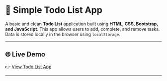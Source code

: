 # 📝 Simple Todo List App

A basic and clean **Todo List** application built using **HTML, CSS, Bootstrap, and JavaScript**. This app allows users to add, complete, and remove tasks. Data is stored locally in the browser using `localStorage`.

---

## 🌐 Live Demo
👉 [View Todo List App](https://legendary-pudding-a0729c.netlify.app/)

---


